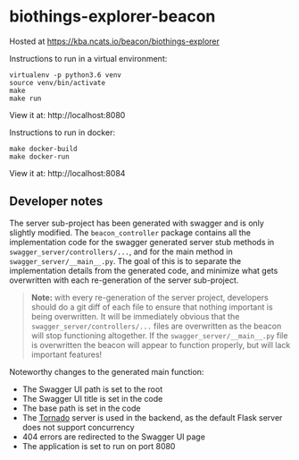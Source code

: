 # biothings-explorer-beacon

Hosted at https://kba.ncats.io/beacon/biothings-explorer

Instructions to run in a virtual environment:
```
virtualenv -p python3.6 venv
source venv/bin/activate
make
make run
```
View it at: http://localhost:8080

Instructions to run in docker:
```
make docker-build
make docker-run
```
View it at: http://localhost:8084

## Developer notes
The server sub-project has been generated with swagger and is only slightly modified. The `beacon_controller` package contains all the implementation code for the swagger generated server stub methods in `swagger_server/controllers/...`, and for the main method in `swagger_server/__main__.py`. The goal of this is to separate the implementation details from the generated code, and minimize what gets overwritten with each re-generation of the server sub-project.

> **Note:** with every re-generation of the server project, developers should do a git diff of each file to ensure that nothing important is being overwritten. It will be immediately obvious that the `swagger_server/controllers/...` files are overwritten as the beacon will stop functioning altogether. If the `swagger_server/__main__.py` file is overwritten the beacon will appear to function properly, but will lack important features!

Noteworthy changes to the generated main function:
- The Swagger UI path is set to the root
- The Swagger UI title is set in the code
- The base path is set in the code
- The [Tornado](https://connexion.readthedocs.io/en/1.0.29/quickstart.html#server-backend) server is used in the backend, as the default Flask server does not support concurrency
- 404 errors are redirected to the Swagger UI page
- The application is set to run on port 8080
